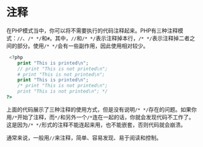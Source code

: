# 注释

在PHP模式当中，你可以将不需要执行的代码注释起来。PHP有三种注释模式：`//`、`/* */`和`#`。其中，`//`和`/* */`表示注释掉本行，`/* */`表示注释掉二者之间的部分。使用`/* */`会有一些副作用，因此使用相对较少。

```php
 <?php
    print "This is printed\n";
    // print "This is not printed\n";
    # print "This is not printed\n";
    print "This is printed\n";
    /* print "This is not printed\n";
    print "This is not printed\n"; */
?>
```

上面的代码展示了三种注释的使用方式，但是没有说明`/* */`存在的问题。如果你用`/*`开始了注释，而`*/`和另外一个`/*`连在一起的话，你就会发现代码不工作了。这是因为`/* */`形式的注释不能连起来用，也不能嵌套，否则代码就会崩溃。

通常来说，一般用`//`来注释，简单、容易发现、易于阅读和控制。
